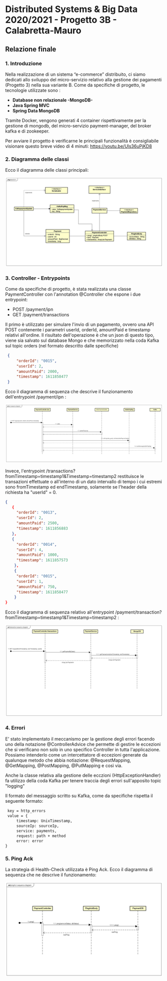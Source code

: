 # Distributed Systems & Big Data 2020/2021 - Progetto 3B - Calabretta-Mauro 

## Relazione finale

### 1. Introduzione
Nella realizzazione di un sistema “e-commerce” distribuito, ci siamo dedicati allo sviluppo del micro-servizio relativo alla gestione dei pagamenti (Progetto 3) nella sua variante B. 
Come da specifiche di progetto, le tecnologie utilizzate sono : 
- **Database non relazionale -MongoDB-** 
- **Java Spring MVC**
- **Spring Data MongoDB**

Tramite Docker, vengono generati 4 container rispettivamente per la gestione di mongodb, del micro-servizio payment-manager, del broker kafka e di zookeeper.

Per avviare il progetto è verificarne le principali funzionalità è consigliabile visionare questo breve video di 4 minuti:   https://youtu.be/Uls36uPjKD8

### 2. Diagramma delle classi

Ecco il diagramma delle classi principali:

![ClassDiagram](img/Class_Diagram.jpg)


### 3. Controller - Entrypoints

Come da specifiche di progetto, è stata realizzata una classe PaymentController con l'annotation @Controller che espone i due entrypoint:

- POST /payment/ipn
- GET /payment/transactions

Il primo è utilizzato per simulare l'invio di un pagamento, ovvero una API POST contenente i parametri userId, orderId, amountPaid e timestamp relativi all'ordine.
Il risultato dell'operazione è che un json di questo tipo, viene sia salvato sul database Mongo e che memorizzato nella coda Kafka sul topic orders (nel formato descritto dalle specifiche)

``` JSON
 {
     "orderId": "0015",
     "userId": 2,
     "amountPaid": 2000,
     "timestamp": 1611858477
 }
```

Ecco il diagramma di sequenza che descrive il funzionamento dell'entrypoint /payment/ipn  :

![ipn](img/ipn_seq_diagram.jpg)

Invece, l'entrypoint /transactions?fromTimestamp=timestamp1&Timestamp=timestamp2 restituisce le transazioni effettuate o all'interno di un dato intervallo di tempo i cui estremi sono fromTimestamp ed endTimestamp, solamente se l'header della richiesta ha "userId" = 0.

``` JSON
{
   {
     "orderId": "0013",
     "userId": 2,
     "amountPaid": 2500,
     "timestamp": 1611856883
   },
   {
     "orderId": "0014",
     "userId": 4,
     "amountPaid": 1000,
     "timestamp": 1611857573
    },
    {
     "orderId": "0015",
     "userId": 1,
     "amountPaid": 750,
     "timestamp": 1611858477
    }
}
```

Ecco il diagramma di sequenza relativo all'entrypoint /payment/transaction?fromTimestamp=timestamp1&Timestamp=timestamp2   :

![transactions](img/Transaction_seq_diagram.jpg)


### 4. Errori

E' stato implementato il meccanismo per la gestione degli errori facendo uno della notazione @ControllerAdvice che permette di gestire le eccezioni che si verificano non solo in uno specifico Controller in tutta l'applicazione.
Possiamo intenderlo come un intercettatore di eccezioni generate da qualunque metodo che abbia notiazione:  @RequestMapping, @GetMapping, @PostMapping, @PutMapping e così via.

Anche la classe relativa alla gestione delle ecczioni (HttpExceptionHandler) fa utilizzo della coda Kafka per tenere traccia degli errori sull'apposito topic "logging"

Il formato del messaggio scritto su Kafka, come da specifiche rispetta il seguente formato:

```
 key = http_errors
 value = {
     timestamp: UnixTimestamp,
     sourceIp: sourceIp,
     service: payments,
     request: path + method
     error: error
}
```


### 5. Ping Ack

La strategia di Health-Check utilizzata è Ping Ack.
Ecco il diagramma di sequenza che ne descrive il funzionamento:

![PingAck](img/PingAck_seq_diagram.jpg)
